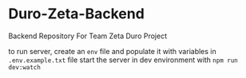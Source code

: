 # Duro-Zeta-Backend
Backend Repository For Team Zeta Duro Project

to run server, create an `env` file and populate it with variables in `.env.example.txt`  file
start the server in dev environment with `npm run dev:watch`

